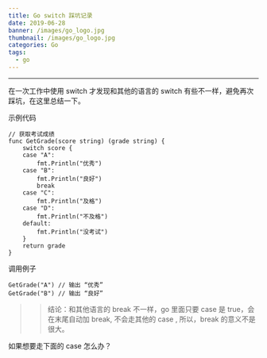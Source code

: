 ```yaml
---
title: Go switch 踩坑记录 
date: 2019-06-28
banner: /images/go_logo.jpg
thumbnail: /images/go_logo.jpg
categories: Go
tags:
  - go
---
```

----------------------------------

在一次工作中使用 switch 才发现和其他的语言的 switch 有些不一样，避免再次踩坑，在这里总结一下。

<!-- more -->

示例代码

```
// 获取考试成绩
func GetGrade(score string) (grade string) {
	switch score {
	case "A":
		fmt.Println("优秀")
	case "B":
		fmt.Println("良好")
		break
	case "C":
		fmt.Println("及格")
	case "D":
		fmt.Println("不及格")
	default:
		fmt.Println("没考试")
	}
	return grade
}
```
调用例子
```
GetGrade("A") // 输出 “优秀”
GetGrade("B") // 输出 “良好”
```

>> 结论：和其他语言的 break 不一样，go 里面只要 case 是 true，会在末尾自动加 break, 不会走其他的 case , 所以，break 的意义不是很大。


如果想要走下面的 case 怎么办？





